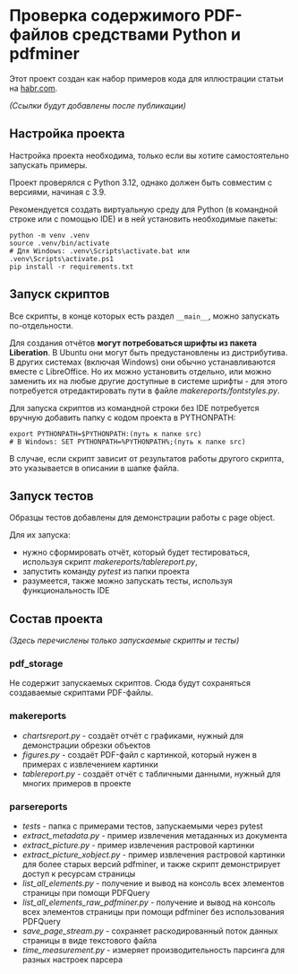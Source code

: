 # Проверка содержимого PDF-файлов средствами Python и pdfminer

Этот проект создан как набор примеров кода для иллюстрации статьи
на [habr.com](https://habr.com).

*(Ссылки будут добавлены после публикации)*

## Настройка проекта

Настройка проекта необходима, только если вы хотите самостоятельно запускать примеры.

Проект проверялся с Python 3.12, однако должен быть совместим с версиями, начиная с 3.9.

Рекомендуется создать виртуальную среду для Python (в командной строке или с помощью IDE)
и в ней установить необходимые пакеты:

    python -m venv .venv
    source .venv/bin/activate
    # Для Windows: .venv\Scripts\activate.bat или .venv\Scripts\activate.ps1
    pip install -r requirements.txt

## Запуск скриптов

Все скрипты, в конце которых есть раздел ``__main__``, можно запускать по-отдельности.

Для создания отчётов **могут потребоваться шрифты из пакета Liberation**.
В Ubuntu они могут быть предустановлены из дистрибутива.
В других системах (включая Windows) они обычно устанавливаются вместе с LibreOffice.
Но их можно установить отдельно, или можно заменить их на любые другие доступные в системе
шрифты - для этого потребуется отредактировать пути в файле *makereports/fontstyles.py*.

Для запуска скриптов из командной строки без IDE потребуется вручную добавить
папку с кодом проекта в PYTHONPATH:

    export PYTHONPATH=$PYTHONPATH:(путь к папке src)
    # В Windows: SET PYTHONPATH=%PYTHONPATH%;(путь к папке src)

В случае, если скрипт зависит от результатов работы другого скрипта, это указывается
в описании в шапке файла. 

## Запуск тестов

Образцы тестов добавлены для демонстрации работы с page object.

Для их запуска:

- нужно сформировать отчёт, который будет тестироваться, используя скрипт
  *makereports/tablereport.py*,
- запустить команду *pytest* из папки проекта
- разумеется, также можно запускать тесты, используя функциональность IDE

## Состав проекта

*(Здесь перечислены только запускаемые скрипты и тесты)*

### pdf_storage

Не содержит запускаемых скриптов.
Сюда будут сохраняться создаваемые скриптами PDF-файлы.

### makereports

- *chartsreport.py* - создаёт отчёт с графиками, нужный для демонстрации обрезки объектов
- *figures.py* - создаёт PDF-файл с картинкой, который нужен в примерах с извлечением картинки
- *tablereport.py* - создаёт отчёт с табличными данными, нужный для многих примеров в проекте

### parsereports

- *tests* - папка с примерами тестов, запускаемыми через pytest
- *extract_metadata.py* - пример извлечения метаданных из документа
- *extract_picture.py* - пример извлечения растровой картинки
- *extract_picture_xobject.py* - пример извлечения растровой картинки для более старых версий pdfminer,
  и также скрипт демонстрирует доступ к ресурсам страницы
- *list_all_elements.py* - получение и вывод на консоль всех элементов страницы при помощи PDFQuery
- *list_all_elements_raw_pdfminer.py* - получение и вывод на консоль всех элементов страницы
  при помощи pdfminer без использования PDFQuery
- *save_page_stream.py* - сохраняет раскодированный поток данных страницы в виде текстового файла
- *time_measurement.py* - измеряет производительность парсинга для разных настроек парсера
